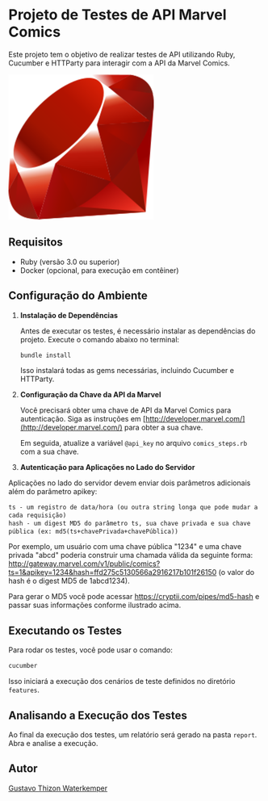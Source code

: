 
# Projeto de Testes de API Marvel Comics

Este projeto tem o objetivo de realizar testes de API utilizando Ruby, Cucumber e HTTParty para interagir com a API da Marvel Comics.

![Ícone do Ruby](https://raw.githubusercontent.com/github/explore/main/topics/ruby/ruby.png)

## Requisitos

- Ruby (versão 3.0 ou superior)
- Docker (opcional, para execução em contêiner)

## Configuração do Ambiente

1. **Instalação de Dependências**

   Antes de executar os testes, é necessário instalar as dependências do projeto. Execute o comando abaixo no terminal:

   ```bash
   bundle install
   ```

   Isso instalará todas as gems necessárias, incluindo Cucumber e HTTParty.

2. **Configuração da Chave da API da Marvel**

   Você precisará obter uma chave de API da Marvel Comics para autenticação. Siga as instruções em [http://developer.marvel.com/](http://developer.marvel.com/) para obter a sua chave.

   Em seguida, atualize a variável `@api_key` no arquivo `comics_steps.rb` com a sua chave.

3. **Autenticação para Aplicações no Lado do Servidor**
  
  Aplicações no lado do servidor devem enviar dois parâmetros adicionais além do parâmetro apikey:

    ts - um registro de data/hora (ou outra string longa que pode mudar a cada requisição)
    hash - um digest MD5 do parâmetro ts, sua chave privada e sua chave pública (ex: md5(ts+chavePrivada+chavePública))
  
  Por exemplo, um usuário com uma chave pública "1234" e uma chave privada "abcd" poderia construir uma chamada válida da seguinte forma: http://gateway.marvel.com/v1/public/comics?ts=1&apikey=1234&hash=ffd275c5130566a2916217b101f26150 (o valor do hash é o digest MD5 de 1abcd1234).

  Para gerar o MD5 você pode acessar https://cryptii.com/pipes/md5-hash e passar suas informações conforme ilustrado acima.



## Executando os Testes

Para rodar os testes, você pode usar o comando:

```bash
cucumber
```

Isso iniciará a execução dos cenários de teste definidos no diretório `features`.

## Analisando a Execução dos Testes

Ao final da execução dos testes, um relatório será gerado na pasta `report`. Abra e analise a execução.


## Autor


[Gustavo Thizon Waterkemper](https://www.linkedin.com/in/gustavo-thizon/)

